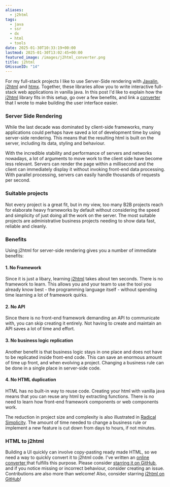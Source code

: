 ```yaml
---
aliases:
  - j2html
tags:
  - java
  - ssr
  - dx
  - html
  - tools
date: 2025-01-30T10:33:19+00:00
lastmod: 2025-01-30T13:02:45+00:00
featured_image: /images/j2html_converter.png
title: j2html
GHissueID: "14"
---
```


For my full-stack projects I like to use Server-Side rendering with [Javalin](https://javalin.io/), [j2html](https://j2html.com/) and [htmx](https://htmx.org/). Together, these libraries allow you to write interactive full-stack web applications in vanilla java. In this post I'd like to explain how the [j2html](https://j2html.com/) library fits in this setup, go over a few benefits, and link a [converter](https://bvankatwijk.nl/j2html-converter/) that I wrote to make building the user interface easier.
### Server Side Rendering
While the last decade was dominated by client-side frameworks, many applications could perhaps have saved a lot of development time by using server-side rendering. This means that the resulting html is built on the server, including its data, styling and behaviour.

With the incredible stability and performance of servers and networks nowadays, a lot of arguments to move work to the client side have become less relevant. Servers can render the page within a millisecond and the client can immediately display it without invoking front-end data processing. With parallel processing, servers can easily handle thousands of requests per second.
### Suitable projects
Not every project is a great fit, but in my view, too many B2B projects reach for elaborate heavy frameworks by default without considering the speed and simplicity of just doing all the work on the server. The most suitable projects are administrative business projects needing to show data fast, reliable and cleanly.
### Benefits
Using j2html for server-side rendering gives you a number of immediate benefits:
#### 1. No Framework
Since it is just a libary, learning [j2html](https://j2html.com/) takes about ten seconds. There is no framework to learn. This allows you and your team to use the tool you already know best - the programming language itself - without spending time learning a lot of framework quirks.
#### 2. No API
Since there is no front-end framework demanding an API to communicate with, you can skip creating it entirely. Not having to create and maintain an API saves a lot of time and effort.
#### 3. No business logic replication
Another benefit is that business logic stays in one place and does not have to be replicated inside front-end code. This can save an enormous amount of time up front, and when evolving a project. Changing a business rule can be done in a single place in server-side code. 
#### 4. No HTML duplication
HTML has no built-in way to reuse code. Creating your html with vanilla java means that you can reuse any html by extracting functions. There is no need to learn how front-end framework components or web components work.

The reduction in project size and complexity is also illustrated in [Radical Simplicity](https://www.radicalsimpli.city/). The amount of time needed to change a business rule or implement a new feature is cut down from days to hours, if not minutes.
### HTML to j2html
Building a UI quickly can involve copy-pasting ready made HTML, so we need a way to quickly convert it to j2html code. I've written an [online converter ](https://bvankatwijk.nl/j2html-converter/) that fulfills this purpose. Please consider [starring it on GitHub](https://github.com/bvkatwijk/j2html-converter), and if you notice missing or incorrect behaviour, consider creating an issue. Contributions are also more than welcome! Also, consider starring [j2html on GitHub](https://github.com/tipsy/j2html)!